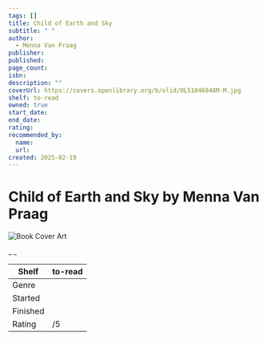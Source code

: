 ```yaml
---
tags: []
title: Child of Earth and Sky
subtitle: " "
author:
  - Menna Van Praag
publisher:
published:
page_count:
isbn:
description: ""
coverUrl: https://covers.openlibrary.org/b/olid/OL51046948M-M.jpg
shelf: to-read
owned: true
start_date:
end_date:
rating:
recommended_by:
  name:
  url:
created: 2025-02-19
---
```


# Child of Earth and Sky by Menna Van Praag

![Book Cover Art](https://covers.openlibrary.org/b/olid/OL51046948M-M.jpg)

_ _

| Shelf | to-read |
| --- | --- |
| Genre |  |
| Started |  |
| Finished |  |
| Rating | /5 |
